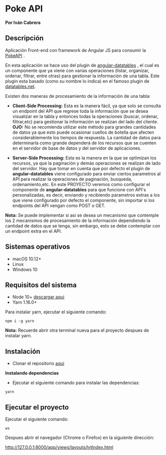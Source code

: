# Poke API
**Por Iván Cabrera**

## Descripción

Aplicación Front-end con framework de Angular JS para consumir la [PokeAPI](https://pokeapi.co/) .

En esta aplicación se hace uso del plugin de [angular-datatables](https://l-lin.github.io/angular-datatables/archives/#!/welcome)
, el cual es un componente que ya viene con varias operaciones (listar, organizar, ordenar, filtrar, entre otras) 
para gestionar la información de una tabla. Este plugin esta basado (como su nombre lo indica) en el famoso plugin de 
[datatables.net](https://datatables.net/).

Existen dos maneras de procesamiento de la información de una tabla:

- **Client-Side Processing:** Esta es la manera fácil, ya que solo se consulta un endpoint del API que regrese
toda la información que se desea visualizar en la tabla y entonces todas la operaciones (buscar, ordenar, filtrar,etc) 
para gestionar la información se realizan del lado del cliente. **OJO:** No se recomienda utilizar este método para grandes
cantidades de datos ya que esto puede ocasionar cuellos de botella que afecten considerablemente los tiempos de respuesta.
La cantidad de datos para determinarla como grande dependerá de los recursos que se cuenten en el servidor de base de datos 
y del servidor de aplicaciones.

- **Server-Side Processing:** Esta es la manera en la que se optimizan los recursos, ya que la paginación y demás operaciones
se realizan de lado del servidor. Hay que tomar en cuenta que por defecto el plugin de **angular-datatables** viene 
configurado para enviar ciertos parametros al API para realizar la operaciones de paginación, busqueda, ordenamiento,etc.
En este PROYECTO veremos como configurar el componente de **angular-datatables** para que funcione con API's personalizadas,
es decir, enviando y recibiendo parametros extras a los que viene configurado por defecto el componente, sin importar si
los endpoints del API vengan como POST o GET. 

**Nota:** Se puede implementar si asi se desea un mecanismo que contemple los 2 mecanismos de procesamiento de la
información dependiendo la cantidad de datos que se tenga, sin embargo, esto se debe contemplar con un endpoint extra 
en el API.

Sistemas operativos
-------------------

- macOS 10.12+
- Linux
- Windows 10

Requisitos del sistema
-------------------

- Node 10+ [descargar aqui](https://nodejs.org/es/download/)
- Yarn 1.16.0+

Para instalar yarn, ejecutar el siguiente comando:
```shell
npm i -g yarn
```
**Nota:** Recuerde abrir otra terminal nueva para el proyecto despues de instalar yarn.

## Instalación

- Clonar el repositorio [aqui](https://github.com/gmotzespina/antcab-web)

**Instalando dependencias**

- Ejecutar el siguiente comando para instalar las dependencias:
```shell
yarn
```
Ejecutar el proyecto
---------------

Ejecutar el siguiente comando:

```shell
ws
```
Despues abrir el navegador (Chrome o Firefox) en la siguiente dirección:

http://127.0.0.1:8000/app/views/layouts/lytIndex.html